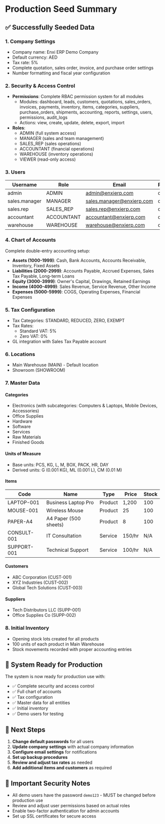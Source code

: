 # Production Seed Summary

## ✅ Successfully Seeded Data

### 1. **Company Settings**
- Company name: Enxi ERP Demo Company
- Default currency: AED
- Tax rate: 5%
- Complete quotation, sales order, invoice, and purchase order settings
- Number formatting and fiscal year configuration

### 2. **Security & Access Control**
- **Permissions**: Complete RBAC permission system for all modules
  - Modules: dashboard, leads, customers, quotations, sales_orders, invoices, payments, inventory, items, categories, suppliers, purchase_orders, shipments, accounting, reports, settings, users, permissions, audit_logs
  - Actions: view, create, update, delete, export, import
- **Roles**: 
  - ADMIN (full system access)
  - MANAGER (sales and team management)
  - SALES_REP (sales operations)
  - ACCOUNTANT (financial operations)
  - WAREHOUSE (inventory operations)
  - VIEWER (read-only access)

### 3. **Users**
| Username | Role | Email | Password |
|----------|------|-------|----------|
| admin | ADMIN | admin@enxierp.com | demo123 |
| sales.manager | MANAGER | sales.manager@enxierp.com | demo123 |
| sales.rep | SALES_REP | sales.rep@enxierp.com | demo123 |
| accountant | ACCOUNTANT | accountant@enxierp.com | demo123 |
| warehouse | WAREHOUSE | warehouse@enxierp.com | demo123 |

### 4. **Chart of Accounts**
Complete double-entry accounting setup:
- **Assets (1000-1999)**: Cash, Bank Accounts, Accounts Receivable, Inventory, Fixed Assets
- **Liabilities (2000-2999)**: Accounts Payable, Accrued Expenses, Sales Tax Payable, Long-term Loans
- **Equity (3000-3999)**: Owner's Capital, Drawings, Retained Earnings
- **Income (4000-4999)**: Sales Revenue, Service Revenue, Other Income
- **Expenses (5000-5999)**: COGS, Operating Expenses, Financial Expenses

### 5. **Tax Configuration**
- Tax Categories: STANDARD, REDUCED, ZERO, EXEMPT
- Tax Rates:
  - Standard VAT: 5%
  - Zero VAT: 0%
- GL integration with Sales Tax Payable account

### 6. **Locations**
- Main Warehouse (MAIN) - Default location
- Showroom (SHOWROOM)

### 7. **Master Data**

#### Categories
- Electronics (with subcategories: Computers & Laptops, Mobile Devices, Accessories)
- Office Supplies
- Hardware
- Software
- Services
- Raw Materials
- Finished Goods

#### Units of Measure
- Base units: PCS, KG, L, M, BOX, PACK, HR, DAY
- Derived units: G (0.001 KG), ML (0.001 L), CM (0.01 M)

#### Items
| Code | Name | Type | Price | Stock |
|------|------|------|-------|-------|
| LAPTOP-001 | Business Laptop Pro | Product | 1,200 | 100 |
| MOUSE-001 | Wireless Mouse | Product | 25 | 100 |
| PAPER-A4 | A4 Paper (500 sheets) | Product | 8 | 100 |
| CONSULT-001 | IT Consultation | Service | 150/hr | N/A |
| SUPPORT-001 | Technical Support | Service | 100/hr | N/A |

#### Customers
- ABC Corporation (CUST-001)
- XYZ Industries (CUST-002)
- Global Tech Solutions (CUST-003)

#### Suppliers
- Tech Distributors LLC (SUPP-001)
- Office Supplies Co (SUPP-002)

### 8. **Initial Inventory**
- Opening stock lots created for all products
- 100 units of each product in Main Warehouse
- Stock movements recorded with proper accounting entries

## 🚀 System Ready for Production

The system is now ready for production use with:
- ✅ Complete security and access control
- ✅ Full chart of accounts
- ✅ Tax configuration
- ✅ Master data for all entities
- ✅ Initial inventory
- ✅ Demo users for testing

## 📝 Next Steps

1. **Change default passwords** for all users
2. **Update company settings** with actual company information
3. **Configure email settings** for notifications
4. **Set up backup procedures**
5. **Review and adjust tax rates** as needed
6. **Add additional items and customers** as required

## 🔐 Important Security Notes

- All demo users have the password `demo123` - MUST be changed before production use
- Review and adjust user permissions based on actual roles
- Enable two-factor authentication for admin accounts
- Set up SSL certificates for secure access